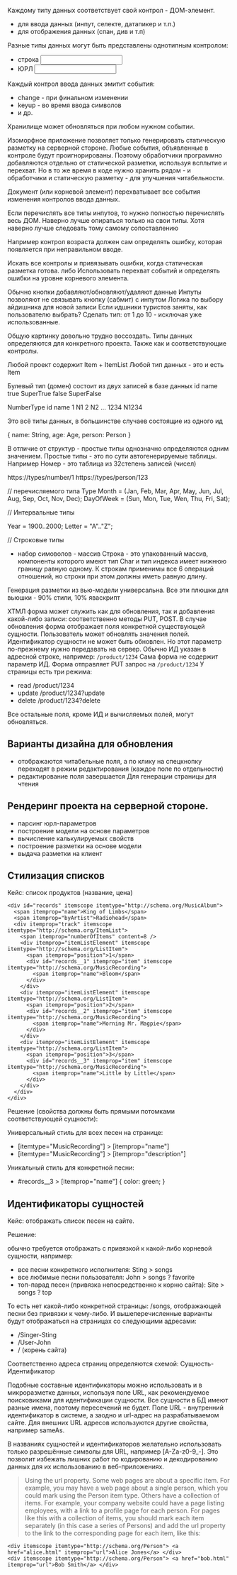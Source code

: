 Каждому типу данных соответствует свой контрол - ДОМ-элемент.
- для ввода данных (инпут, селекте, датапикер и т.п.)
- для отображения данных (спан, див и т.п)

Разные типы данных могут быть представлены однотипным контролом:
- строка <input type=text>
- ЮРЛ <input type=text>

Каждый контрол ввода данных эмитит события:
- change - при финальном изменении
- keyup - во время ввода символов
- и др.

Хранилище может обновляться при любом нужном событии.

Изоморфное приложение позволяет только генерировать статическую разметку на серверной стороне. Любые события, объявленные в контроле будут проигнорированы.
Поэтому обработчики программно добавляются отдельно от статической разметки, используя всплытие и перехват.
Но в то же время в коде нужно хранить рядом - и обработчики и статическую разметку - для улучшения читабельности.

Документ (или корневой элемент) перехватывает все события изменения контролов ввода данных.

Если перечислять все типы инпутов, то нужно полностью перечислять весь ДОМ. Наверно лучше опираться только на свои типы.
Хотя наверно лучше следовать тому самому сопоставлению

Например контрол возраста должен сам определять ошибку, которая появляется при неправильном вводе.

Искать все контролы и привязывать ошибки, когда статическая разметка готова.
либо
Использовать перехват событий и определять ошибки на уровне корневого элемента.






Обычно кнопки добавляют/обновляют/удаляют данные
Инпуты позволяют не связывать кнопку (сабмит) с инпутом
Логика по выбору айдишника для новой записи
Если идшники туристов заняты, как пользователю выбрать?
Сделать тип: от 1 до 10 - исключая уже использованные.

Общую картинку довольно трудно воссоздать.
Типы данных определяются для конкретного проекта.
Также как и соответствующие контролы.

Любой проект содержит Item + ItemList
Любой тип данных - это и есть Item

Булевый тип (домен) состоит из двух записей в базе данных
id     name
true   SuperTrue
false  SuperFalse

NumberType
id  name
1   N1
2   N2
...
1234 N1234

Это всё типы данных, в большинстве случаев состоящие из одного ид

{
  name: String,
  age: Age,
  person: Person
}

В отличие от структур - простые типы однозначно определяются одним значением.
Простые типы - это по сути автогенерируемые таблицы. Например Номер - это таблица из 32степень записей (чисел)

https://types/number/1
https://types/person/123

// перечисляемого типа
Type 
Month = (Jan, Feb, Mar, Apr, May, Jun, Jul, Aug, Sep, Oct, Nov, Dec); 
DayOfWeek = (Sun, Mon, Tue, Wen, Thu, Fri, Sat); 

// Интервальные типы

Year = 1900..2000; 
Letter = "A".."Z";

// Строковые типы

- набор симоволов - массив
Строка - это упакованный массив, компоненты которого имеют тип Char и тип индекса имеет нижнюю границу равную одному. К строкам применимы все 6 операций отношений, но строки при этом должны иметь равную длину.


Генерация разметки из вью-модели универсальна.
Все эти плюшки для вьюшки - 90% стили, 10% яваскрипт


ХТМЛ форма может служить как для обновления, так и добавления какой-либо записи: соответственно методы PUT, POST.
В случае обновления форма отображает поля конкретной существующей сущности. Пользователь может обновлять значения полей.
Идентификатор сущности не может быть обновлен. Но этот параметр по-прежнему нужно передавать на сервер.
Обычно ИД указан в адресной строке, например: `/product/1234`
Сама форма не содержит параметр ИД.
Форма отправляет PUT запрос на `/product/1234`
У страницы есть три режима:
- read /product/1234
- update /product/1234?update
- delete /product/1234?delete

Все остальные поля, кроме ИД и вычисляемых полей, могут обновляться.

Варианты дизайна для обновления
---

- отображаются читабельные поля, а по клику на спецкнопку переходят в режим редактирования (каждое поле по отдельности)
- редактирование поля завершается 
Для генерации страницы для чтения


Рендеринг проекта на серверной стороне.
---

- парсинг юрл-параметров
- построение модели на основе параметров
- вычисление калькулируемых свойств
- построение разметки на основе модели
- выдача разметки на клиент


Стилизация списков
---

Кейс: список продуктов (название, цена)

```
<div id="records" itemscope itemtype="http://schema.org/MusicAlbum">
  <span itemprop="name">King of Limbs</span>
  <span itemprop="byArtist">Radiohead</span>
  <div itemprop="track" itemscope itemtype="http://schema.org/ItemList">
    <span itemprop="numberOfItems" content=8 />
    <div itemprop="itemListElement" itemscope itemtype="http://schema.org/ListItem">
      <span itemprop="position">1</span>
      <div id="records__1" itemprop="item" itemscope itemtype="http://schema.org/MusicRecording">
        <span itemprop="name">Bloom</span>
      </div>
    </div>
    <div itemprop="itemListElement" itemscope itemtype="http://schema.org/ListItem">
      <span itemprop="position">2</span>
      <div id="records__2" itemprop="item" itemscope itemtype="http://schema.org/MusicRecording">
        <span itemprop="name">Morning Mr. Magpie</span>
      </div>
    </div>
    <div itemprop="itemListElement" itemscope itemtype="http://schema.org/ListItem">
      <span itemprop="position">3</span>
      <div id="records__3" itemprop="item" itemscope itemtype="http://schema.org/MusicRecording">
        <span itemprop="name">Little by Little</span>
      </div>
    </div>
  </div>
</div>
```

Решение (свойства должны быть прямыми потомками соответствующей сущности):


Универсальный стиль для всех песен на странице:

- [itemtype="MusicRecording"] > [itemprop="name"]
- [itemtype="MusicRecording"] > [itemprop="description"]


Уникальный стиль для конкретной песни:

- #records__3 > [itemprop="name"] { color: green; }


Идентификаторы сущностей
---

Кейс: отображать список песен на сайте.

Решение:

обычно требуется отображать с привязкой к какой-либо корневой сущности, например:
- все песни конкретного исполнителя: Sting > songs
- все любимые песни пользователя: John > songs ? favorite
- топ-парад песен (привязка непосредственно к корню сайта): Site > songs ? top

То есть нет какой-либо конкретной страницы: /songs, отображающей песни без привязки к чему-либо. И вышеперечисленные варианты будут отображаться на страницах со следующими адресами:
- /Singer-Sting
- /User-John
- / (корень сайта)

Соответственно адреса страниц определяются схемой: Сущность-Идентификатор

Подобные составные идентификаторы можно использовать и в микроразметке данных, используя поле URL, как рекомендуемое поисковиками для идентификации сущности. Все сущности в БД имеют разные имена, поэтому пересечений не будет.
Поле URL - внутренний идентификатор в системе, а заодно и url-адрес на разрабатываемом сайте. Для внешних URL адресов используются другие свойства, например sameAs.

В названиях сущностей и идентификаторов желательно использовать только разрешённые символы для URL, например [A-Za-z0-9_-]. Это позволит избежать лишних работ по кодированию и декодированию данных для их использованию в веб-приложениях.

> Using the url property. Some web pages are about a specific item. For example, you may have a web page about a single person, which you could mark using the Person item type. Others have a collection of items. For example, your company website could have a page listing employees, with a link to a profile page for each person. For pages like this with a collection of items, you should mark each item separately (in this case a series of Persons) and add the url property to the link to the corresponding page for each item, like this:

```
<div itemscope itemtype="http://schema.org/Person"> <a href="alice.html" itemprop="url">Alice Jones</a> </div>
<div itemscope itemtype="http://schema.org/Person"> <a href="bob.html" itemprop="url">Bob Smith</a> </div>
```

